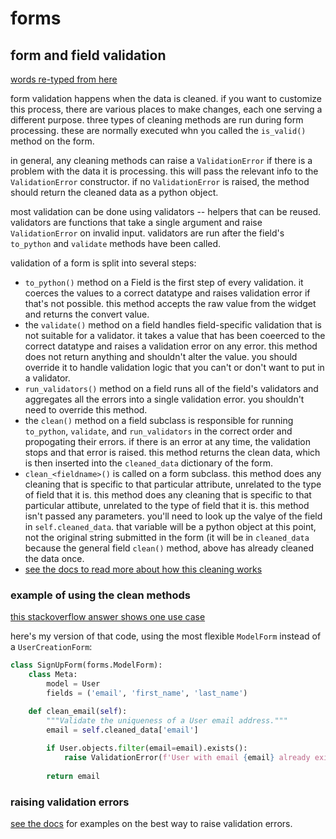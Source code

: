 # forms

## form and field validation
[words re-typed from here](https://docs.djangoproject.com/en/3.2/ref/forms/validation/)

form validation happens when the data is cleaned. if you want to customize this process, there are various places to make changes, each one serving a different purpose. three types of cleaning methods are run during form processing. these are normally executed whn you called the `is_valid()` method on the form. 

in general, any cleaning methods can raise a `ValidationError` if there is a problem with the data it is processing. this will pass the relevant info to the `ValidationError` constructor. if no `ValidationError` is raised, the method should return the cleaned data as a python object.

most validation can be done using validators -- helpers that can be reused. validators are functions that take a single argument and raise `ValidationError` on invalid input. validators are run after the field's `to_python` and `validate` methods have been called.

validation of a form is split into several steps:
- `to_python()` method on a Field is the first step of every validation. it coerces the values to a correct datatype and raises validation error if that's not possible. this method accepts the raw value from the widget and returns the convert value.
- the `validate()` method on a field handles field-specific validation that is not suitable for a validator. it takes a value that has been coeerced to the correct datatype and raises a validation error on any error. this method does not return anything and shouldn't alter the value. you should override it to handle validation logic that you can't or don't want to put in a validator.
- `run_validators()` method on a field runs all of the field's validators and aggregates all the errors into a single validation error. you shouldn't need to override this method.
- the `clean()` method on a field subclass is responsible for running `to_python`, `validate`, and `run_validators` in the correct order and propogating their errors. if there is an error at any time, the validation stops and that error is raised. this method returns the clean data, which is then inserted into the `cleaned_data` dictionary of the form.
- `clean_<fieldname>()` is called on a form subclass. this method does any cleaning that is specific to that particular attribute, unrelated to the type of field that it is. this method does any cleaning that is specific to that particular attibute, unrelated to the type of field that it is. this method isn't passed any parameters. you'll need to look up the valye of the field in `self.cleaned_data`. that variable will be a python object at this point, not the original string submitted in the form (it will be in `cleaned_data` because the general field `clean()` method, above has already cleaned the data once.
- [see the docs to read more about how this cleaning works](https://docs.djangoproject.com/en/3.2/ref/forms/validation/)

### example of using the clean methods
[this stackoverflow answer shows one use case](https://stackoverflow.com/questions/7948750/custom-form-validation#answer-7948998)

here's my version of that code, using the most flexible `ModelForm` instead of a `UserCreationForm`:
```python
class SignUpForm(forms.ModelForm):
    class Meta:
        model = User
        fields = ('email', 'first_name', 'last_name')

    def clean_email(self):
        """Validate the uniqueness of a User email address."""
        email = self.cleaned_data['email']
        
        if User.objects.filter(email=email).exists():
            raise ValidationError(f'User with email {email} already exists.')
        
        return email
```

### raising validation errors
[see the docs](https://docs.djangoproject.com/en/3.2/ref/forms/validation/#raising-validationerror) for examples on the best way to raise validation errors.
